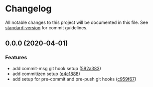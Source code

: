 # Changelog

All notable changes to this project will be documented in this file. See [standard-version](https://github.com/conventional-changelog/standard-version) for commit guidelines.

## 0.0.0 (2020-04-01)

### Features

- add commit-msg git hook setup ([592a383](https://github.com/sebgos/angular9-husky-basic/commit/592a3838123f324bd272c5448ccebc3e5e1d5439))
- add commitizen setup ([e4c1888](https://github.com/sebgos/angular9-husky-basic/commit/e4c188844967e734a09b392bddf697af1f1b9c0e))
- add setup for pre-commit and pre-push git hooks ([c959f67](https://github.com/sebgos/angular9-husky-basic/commit/c959f67f8e71f938cb2a44e0754f4d7989fb376b))
